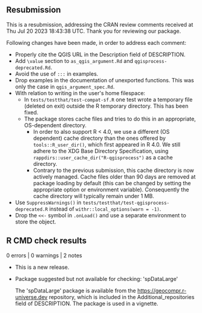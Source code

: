 ## Resubmission

This is a resubmission, addressing the CRAN review comments received at Thu Jul 20 2023 18:43:38 UTC. Thank you for reviewing our package.

Following changes have been made, in order to address each comment:

- Properly cite the QGIS URL in the Description field of DESCRIPTION.
- Add `\value` section to `as_qgis_argument.Rd` and `qgisprocess-deprecated.Rd`.
- Avoid the use of `:::` in examples.
- Drop examples in the documentation of unexported functions. This was only the case in `qgis_argument_spec.Rd`.
- With relation to writing in the user's home filespace:
  - In `tests/testthat/test-compat-sf.R` one test wrote a temporary file (deleted on exit) outside the R temporary directory. This has been fixed.
  - The package stores cache files and tries to do this in an appropriate, OS-dependent directory.
    - In order to also support R < 4.0, we use a different (OS dependent) cache directory than the ones offered by `tools::R_user_dir()`, which first appeared in R 4.0. We still adhere to the XDG Base Directory Specification, using `rappdirs::user_cache_dir("R-qgisprocess")` as a cache directory.
    - Contrary to the previous submission, this cache directory is now actively managed. Cache files older than 90 days are removed at package loading by default (this can be changed by setting the appropriate option or environment variable). Consequently the cache directory will typically remain under 1 MB.
- Use `SuppressWarnings()` in `tests/testthat/test-qgisprocess-deprecated.R` instead of `withr::local_options(warn = -1)`.
- Drop the `<<-` symbol in `.onLoad()` and use a separate environment to store the object.


## R CMD check results

0 errors | 0 warnings | 2 notes

* This is a new release.

* Package suggested but not available for checking: 'spDataLarge'

  The 'spDataLarge' package is available from the
  https://geocompr.r-universe.dev repository, which is included in the
  Additional_repositories field of DESCRIPTION. The package is used in a
  vignette.
